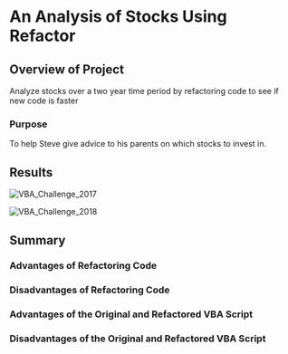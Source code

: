 # An Analysis of Stocks Using Refactor
## Overview of Project

Analyze stocks over a two year time period by refactoring code to see if new code is faster

### Purpose

To help Steve give advice to his parents on which stocks to invest in.

## Results

![VBA_Challenge_2017](https://user-images.githubusercontent.com/95720986/147861568-24bf731a-54dc-4e4a-bf92-1d9ede9e19da.png)


![VBA_Challenge_2018](https://user-images.githubusercontent.com/95720986/147861571-1e07888b-0e96-4629-80b6-8f6173c0ca32.png)


## Summary
### Advantages of Refactoring Code


### Disadvantages of Refactoring Code


### Advantages of the Original and Refactored VBA Script


### Disadvantages of the Original and Refactored VBA Script
